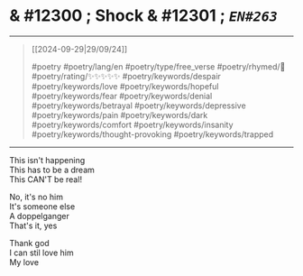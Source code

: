 # & #12300 ; Shock & #12301 ; *`EN#263`*

---

> [[2024-09-29|29/09/24]]
> 
> #poetry 
> #poetry/lang/en 
> #poetry/type/free_verse 
> #poetry/rhymed/🔴 
> #poetry/rating/✨✨✨✨✨ 
> #poetry/keywords/despair #poetry/keywords/love #poetry/keywords/hopeful #poetry/keywords/fear #poetry/keywords/denial #poetry/keywords/betrayal #poetry/keywords/depressive #poetry/keywords/pain #poetry/keywords/dark #poetry/keywords/comfort #poetry/keywords/insanity #poetry/keywords/thought-provoking #poetry/keywords/trapped 

---

This isn't happening  
This has to be a dream  
This CAN'T be real!  
  
No, it's no him  
It's someone else  
A doppelganger  
That's it, yes  
  
Thank god  
I can stil love him  
My love